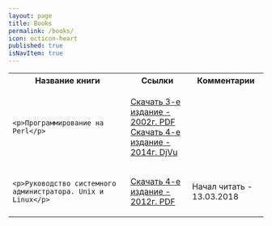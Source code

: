 ```yaml
---
layout: page
title: Books
permalink: /books/
icon: octicon-heart
published: true
isNavItem: true
---
```


<table>

<tr>
    <th>Название книги</th>
    <th>Ссылки</th>
    <th>Комментарии</th>
</tr>

<!-- ------------------------------------------------------------- -->

<tr><td>
    
    <p>Программирование на Perl</p>

</td><td>

<a href="https://yadi.sk/i/XpwEWO2R3SG4nr" target="_blank">Скачать 3-е издание - 2002г. PDF </a><br>
<a href="https://yadi.sk/d/FbU4o27k3SG4tE" target="_blank">Скачать 4-е издание - 2014г. DjVu </a><br>

</td></tr>

<tr><td>
    
    <p>Руководство системного администратора. Unix и Linux</p>

</td><td>

<a href="https://yadi.sk/d/FbU4o27k3SG4tE" target="_blank">Скачать 4-е издание - 2012г. PDF </a><br>

</td><td>

Начал читать - 13.03.2018

</td></tr>

<!-- ------------------------------------------------------------- -->

</table>
